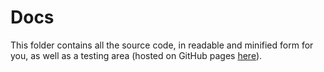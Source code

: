 # Docs

This folder contains all the source code, in readable and minified form for you, as well as a testing area (hosted on GitHub pages [here](https://hircinus.github.io/pixel/)).
